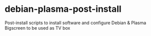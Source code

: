 # debian-plasma-post-install
Post-install scripts to install software and configure Debian &amp; Plasma Bigscreen to be used as TV box 
